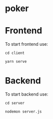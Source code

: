 # poker

# Frontend
 To start frontend use: 
 
```
cd client

yarn serve
```
# Backend
 To start backend use: 
 
```
cd server

nodemon server.js
```